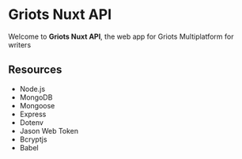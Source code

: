 # Griots Nuxt API

Welcome to **Griots Nuxt API**, the web app for Griots Multiplatform for writers

## Resources

- Node.js
- MongoDB
- Mongoose
- Express
- Dotenv
- Jason Web Token
- Bcryptjs
- Babel